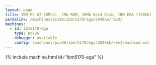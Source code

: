 ```yaml
---
layout: page
title: IBM PC AT (8Mhz), 2Mb RAM, 20Mb Hard Disk, IBM EGA (128Kb)
permalink: /machines/pcx86/ibm/5170/ega/2048kb/rev3/
machines:
  - id: ibm5170-ega
    type: pcx86
    debugger: available
    config: /machines/pcx86/ibm/5170/ega/2048kb/rev3/machine.xml
---
```


{% include machine.html id="ibm5170-ega" %}
